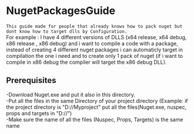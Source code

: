 # NugetPackagesGuide
`This guide made for people that already knows how to pack nuget but dont know how to target dlls by Configuration.`</br>
For example : I have 4 different versions of DLLS (x64 release, x64 debug, x86 release , x86 debug)  and i want to compile a code with a package, instead of creating 4 different nuget packages i can automaticly target in compilation the one i need and to create only 1 pack of nuget (if i want to compile in x86 debug the compiler will target the x86 debug DLL).

## Prerequisites ##

-Download Nuget.exe and put it also in this directory.</br>
-Put all the files in the same Directory of your project directory (Example: if the project directory is "D://Myproject" put all the files(Nuget.exe, nuspec, props and targets in "D://")</br>
-Make sure the name of all the files (Nuspec, Props, Targets) is the same name 

